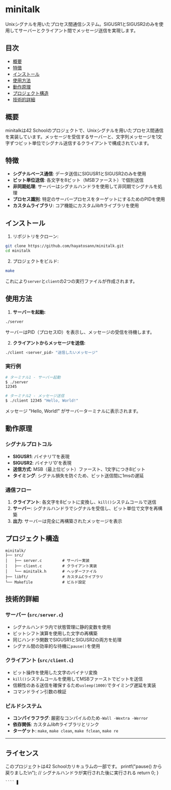 # minitalk

Unixシグナルを用いたプロセス間通信システム。SIGUSR1とSIGUSR2のみを使用してサーバーとクライアント間でメッセージ送信を実現します。

## 目次

- [概要](#概要)
- [特徴](#特徴)
- [インストール](#インストール)
- [使用方法](#使用方法)
- [動作原理](#動作原理)
- [プロジェクト構造](#プロジェクト構造)
- [技術的詳細](#技術的詳細)

## 概要

minitalkは42 Schoolのプロジェクトで、Unixシグナルを用いたプロセス間通信を実装しています。メッセージを受信するサーバーと、文字列メッセージを1文字ずつビット単位でシグナル送信するクライアントで構成されています。

## 特徴

- **シグナルベース通信**: データ送信にSIGUSR1とSIGUSR2のみを使用
- **ビット単位送信**: 各文字を8ビット（MSBファースト）で個別送信
- **非同期処理**: サーバーはシグナルハンドラを使用して非同期でシグナルを処理
- **プロセス識別**: 特定のサーバープロセスをターゲットにするためのPIDを使用
- **カスタムライブラリ**: コア機能にカスタムlibftライブラリを使用

## インストール

1. リポジトリをクローン:
```bash
git clone https://github.com/hayatosann/minitalk.git
cd minitalk
```

2. プロジェクトをビルド:
```bash
make
```

これにより`server`と`client`の2つの実行ファイルが作成されます。

## 使用方法

1. **サーバーを起動:**
```bash
./server
```
サーバーはPID（プロセスID）を表示し、メッセージの受信を待機します。

2. **クライアントからメッセージを送信:**
```bash
./client <server_pid> "送信したいメッセージ"
```

### 実行例

```bash
# ターミナル1 - サーバー起動
$ ./server
12345

# ターミナル2 - メッセージ送信
$ ./client 12345 "Hello, World!"
```

メッセージ "Hello, World!" がサーバーターミナルに表示されます。

## 動作原理

### シグナルプロトコル

- **SIGUSR1**: バイナリ'1'を表現
- **SIGUSR2**: バイナリ'0'を表現
- **送信方式**: MSB（最上位ビット）ファースト、1文字につき8ビット
- **タイミング**: シグナル損失を防ぐため、ビット送信間に1msの遅延

### 通信フロー

1. **クライアント**: 各文字を8ビットに変換し、`kill()`システムコールで送信
2. **サーバー**: シグナルハンドラでシグナルを受信し、ビット単位で文字を再構築
3. **出力**: サーバーは完全に再構築されたメッセージを表示

## プロジェクト構造

```
minitalk/
├── src/
│   ├── server.c         # サーバー実装
│   ├── client.c         # クライアント実装
│   └── minitalk.h       # ヘッダーファイル
├── libft/               # カスタムCライブラリ
└── Makefile             # ビルド設定
```

## 技術的詳細

### サーバー (`src/server.c`)

- シグナルハンドラ内で状態管理に静的変数を使用
- ビットシフト演算を使用した文字の再構築
- 同じハンドラ関数でSIGUSR1とSIGUSR2の両方を処理
- シグナル間の効率的な待機に`pause()`を使用

### クライアント (`src/client.c`)

- ビット操作を使用した文字のバイナリ変換
- `kill()`システムコールを使用してMSBファーストでビットを送信
- 信頼性のある送信を確保するため`usleep(1000)`でタイミング遅延を実装
- コマンドライン引数の検証

### ビルドシステム

- **コンパイラフラグ**: 厳密なコンパイルのため`-Wall -Wextra -Werror`
- **依存関係**: カスタムlibftライブラリとリンク
- **ターゲット**: `make`, `make clean`, `make fclean`, `make re`

---

## ライセンス

このプロジェクトは42 Schoolカリキュラムの一部です。
  printf("pause() から戻りました\n"); // シグナルハンドラが実行された後に実行される
  return 0;
}
```
```` ▋
